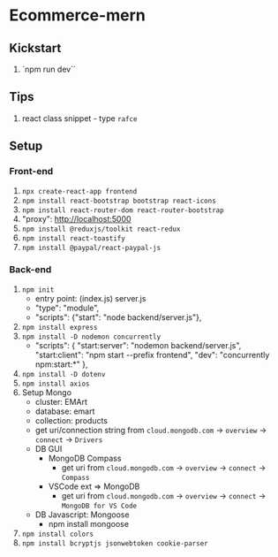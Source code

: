 # Ecommerce-mern

## Kickstart

1. `npm run dev``

## Tips

1. react class snippet - type `rafce`

## Setup

### Front-end

1. `npx create-react-app frontend`
1. `npm install react-bootstrap bootstrap react-icons`
1. `npm install react-router-dom react-router-bootstrap`
1. "proxy": [http://localhost:5000](http://localhost:5000)
1. `npm install @reduxjs/toolkit react-redux`
1. `npm install react-toastify`
1. `npm install @paypal/react-paypal-js`

### Back-end

1. `npm init`
   - entry point: (index.js) server.js
   - "type": "module",
   - "scripts": {"start": "node backend/server.js"},
1. `npm install express`
1. `npm install -D nodemon concurrently`
   - "scripts": {
     "start:server": "nodemon backend/server.js",
     "start:client": "npm start --prefix frontend",
     "dev": "concurrently npm:start:\*"
     },
1. `npm install -D dotenv`
1. `npm install axios`
1. Setup Mongo
   - cluster: EMArt
   - database: emart
   - collection: products
   - get uri/connection string from `cloud.mongodb.com` -> `overview` -> `connect` -> `Drivers`
   - DB GUI
     - MongoDB Compass
       - get uri from `cloud.mongodb.com` -> `overview` -> `connect` -> `Compass`
     - VSCode ext => MongoDB
       - get uri from `cloud.mongodb.com` -> `overview` -> `connect` -> `MongoDB for VS Code`
   - DB Javascript: Mongoose
     - npm install mongoose
1. `npm install colors`
1. `npm install bcryptjs jsonwebtoken cookie-parser`
